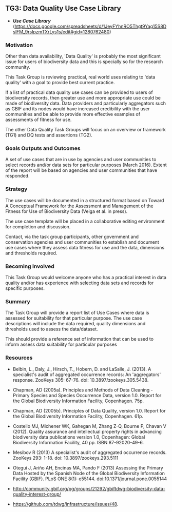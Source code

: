 ## TG3: Data Quality Use Case Library

-    **_Use Case Library_** (https://docs.google.com/spreadsheets/d/1JeyFYhnRO5Thgt9Yag15S8DslFM_9rsIpzmTXrLys1s/edit#gid=1280762480)

### Motivation

Other than data availability, 'Data Quality' is probably the most significant issue for users of biodiversity data and this is specially so for the research community.


This Task Group is reviewing practical, real world uses relating to 'data quality' with a goal to provide best current practice.


If a list of practical data quality use cases can be provided to users of biodiversity records, then greater use and more appropriate use could be made of biodiversity data. Data providers and particularly aggregators such as GBIF and its nodes would have increased credibility with the user communities and be able to provide more effective examples of assessments of fitness for use.


The other Data Quality Task Groups will focus on an overview or framework (TG1) and DQ tests and assertions (TG2).

### Goals Outputs and Outcomes

A set of use cases that are in use by agencies and user communities to select records and/or data sets for particular purposes (March 2016). Extent of the report will be based on agencies and user communities that have responded.

### Strategy

The use cases will be documented in a structured format based on Toward A Conceptual Framework for the Assessment and Management of the Fitness for Use of Biodiversity Data (Veiga et al. in press).  


The use case template will be placed in a collaborative editing environment for completion and discussion.


Contact, via the task group participants, other government and conservation agencies and user communities to establish and document use cases where they assess data fitness for use and the data, dimensions and thresholds required.

### Becoming Involved

This Task Group would welcome anyone who has a practical interest in data quality and/or has experience with selecting data sets and records for specific purposes.

### Summary

The Task Group will provide a report list of Use Cases where data is assessed for suitability for that particular purpose.  The use case descriptions will include the data required, quality dimensions and thresholds used to assess the data/dataset.

This should provide a reference set of information that can be used to inform assess data suitability for particular purposes 

### Resources

-    Belbin, L., Daly, J., Hirsch, T., Hobern, D. and LaSalle, J. (2013). A specialist's audit of aggregated occurrence records: An 'aggregators' response. ZooKeys 305: 67-76. doi: 10.3897/zookeys.305.5438.

-    Chapman, AD (2005a). Principles and Methods of Data Cleaning - Primary Species and Species Occurrence Data, version 1.0. Report for the Global Biodiversity Information Facility, Copenhagen. 75p.

-    Chapman, AD (2005b). Principles of Data Quality, version 1.0. Report for the Global Biodiversity Information Facility, Copenhagen. 61p.

-    Costello MJ, Michener WK, Gahegan M, Zhang Z-Q, Bourne P, Chavan V (2012). Quality assurance and intellectual property rights in advancing biodiversity data publications version 1.0, Copenhagen: Global Biodiversity Information Facility, 40 pp. ISBN 87-92020-49-6.

-    Mesibov R (2013) A specialist's audit of aggregated occurrence records. ZooKeys 293: 1-18. doi: 10.3897/zookeys.293.5111

-    Otegui J, Ariño AH, Encinas MA, Pando F (2013) Assessing the Primary Data Hosted by the Spanish Node of the Global Biodiversity Information Facility (GBIF). PLoS ONE 8(1): e55144. doi:10.1371/journal.pone.0055144

-    http://community.gbif.org/pg/groups/21292/gbiftdwg-biodiversity-data-quality-interest-group/ 

-    https://github.com/tdwg/infrastructure/issues/48.

